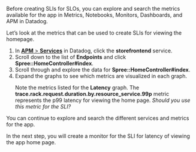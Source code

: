 Before creating SLIs for SLOs, you can explore and search the metrics available for the app in Metrics, Notebooks, Monitors, Dashboards, and APM in Datadog. 

Let’s look at the metrics that can be used to create SLIs for viewing the homepage.

1. In <a href="https://app.datadoghq.com/apm/services" target="_datadog">**APM** > **Services**</a> in Datadog, click the **storefrontend** service.
2. Scroll down to the list of **Endpoints** and click **Spree::HomeController#index**.
3. Scroll through and explore the data for **Spree::HomeController#index**.
4. Expand the graphs to see which metrics are visualized in each graph. <p> Note the metrics listed for the **Latency** graph. The **trace.rack.request.duration.by.resource_service.99p** metric represents the p99 latency for viewing the home page. *Should you use this metric for the SLI?*

You can continue to explore and search the different services and metrics for the app. 

In the next step, you will create a monitor for the SLI for latency of viewing the app home page.